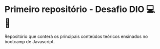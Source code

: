 # Primeiro repositório - Desafio DIO :computer::file_folder:

Repositório que conterá os principais conteúdos teóricos ensinados no bootcamp de Javascript.


